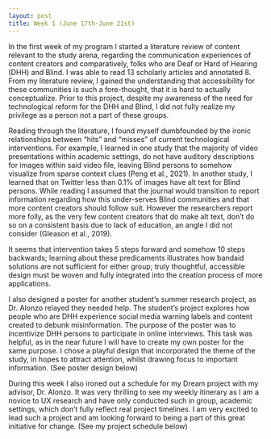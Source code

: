 ```yaml
---
layout: post
title: Week 1 (June 17th-June 21st) 
---
```


In the first week of my program I started a literature review of content relevant to the study arena, regarding the communication experiences of content creators and comparatively, folks who are Deaf or Hard of Hearing (DHH) and Blind. I was able to read 13 scholarly articles and annotated 8. From my literature review, I gained the understanding that accessibility for these communities is such a fore-thought, that it is hard to actually conceptualize. Prior to this project, despite my awareness of the need for technological reform for the DHH and Blind, I did not fully realize my privilege as a person not a part of these groups. 

Reading through the literature, I found myself dumbfounded by the ironic relationships between  “hits” and “misses” of current technological interventions. For example, I learned in one study that the majority of video presentations within academic settings, do not have auditory descriptions for images within said video file, leaving Blind persons to somehow visualize from sparse context clues (Peng et al., 2021). In another study,  I learned that on Twitter less than 0.1% of images have alt text for Blind persons. While reading I assumed that the journal would transition to report information regarding how this under-serves Blind communities and that more content creators should follow suit. However the researchers report more folly, as the very few content creators that do make alt text, don’t do so on a consistent basis due to lack of education, an angle I did not consider (Gleason et al., 2019). 

It seems that intervention takes 5 steps forward and somehow 10 steps backwards; learning about these predicaments illustrates how bandaid solutions are not sufficient for either group; truly thoughtful, accessible design must be woven and fully integrated into the creation process of more applications.  

I also designed a poster for another student’s summer research project, as Dr. Alonzo relayed they needed help. The student’s project explores how people who are DHH experience social media warning labels and content created to debunk misinformation. The purpose of the poster was to incentivize DHH persons to participate in online interviews. This task was helpful, as in the near future I will have to create my own poster for the same purpose. I chose a playful design that incorporated the theme of the study, in hopes to attract attention, whilst drawing focus to important information. (See poster design below)

During this week I also ironed out a schedule for my Dream project with my advisor, Dr. Alonzo.  It was very thrilling to see my weekly itinerary as I am a novice to UX research and have only conducted such in group, academic settings, which don’t fully reflect real project timelines. I am very excited to lead such a project and am looking forward to being a part of this great initiative for change. (See my project schedule below)

